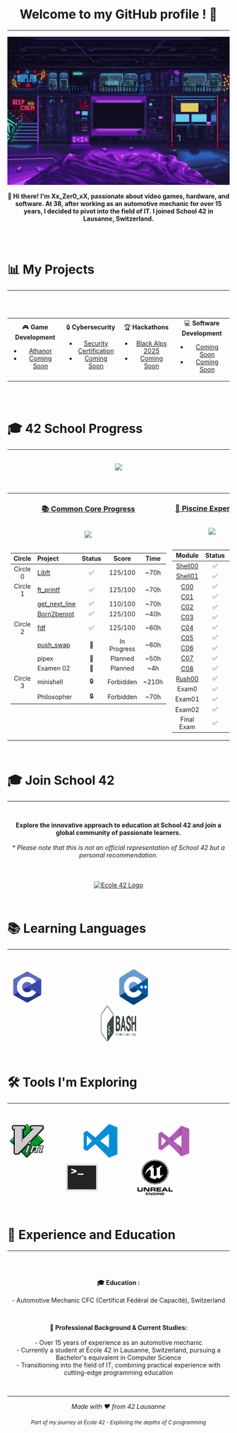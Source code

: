 <!--
**************************************************
  Header Section - Welcome and Profile Introduction
**************************************************
-->
<h1 align="center">Welcome to my GitHub profile ! 🚀</h1>
<hr>

<p align="center">
  <img src="images/scifi_room.gif" alt="Welcome to my GitHub profile!">
</p>

<p align="center">
  <b>👋 Hi there! I'm Xx_Zer0_xX, passionate about video games, hardware, and software. At 38, after working as an automotive mechanic for over 15 years, I decided to pivot into the field of IT. I joined School 42 in Lausanne, Switzerland.</b>
</p>
<br><br>

<!--
**************************************************
  Projects Overview Section
  - Game Development
  - Cybersecurity
  - Hackathons
  - Software Development
**************************************************
-->

# 📊 My Projects
---
<br><br>
<div align="center">
  <table style="width: 100%;">
    <tr>
      <td align="center" style="width: 25%;">
        🎮 <b>Game Development</b>
        <ul>
          <li><a href="https://www.athanor.games/">Athanor</a></li>
          <li><a href="#">Coming Soon</a></li>
        </ul>
      </td>
      <td align="center" style="width: 25%;">
        🔒 <b>Cybersecurity</b>
        <ul>
         <li><a href="https://pauljerimy.com/security-certification-roadmap/">Security Certification</a></li>
          <li><a href="#">Coming Soon</a></li>
        </ul>
      </td>
      <td align="center" style="width: 25%;">
        🏆 <b>Hackathons</b>
        <ul>
          <li><a href="https://www.blackalps.ch/ba/">Black Alps 2025</a></li>
          <li><a href="#">Coming Soon</a></li>
        </ul>
      </td>
      <td align="center" style="width: 25%;">
        💻 <b>Software Development</b>
        <ul>
          <li><a href="#">Coming Soon</a></li>
          <li><a href="#">Coming Soon</a></li>
        </ul>
      </td>
    </tr>
  </table>
</div>
<br><br>

<!--
**************************************************
  42 School Progress Section
  - Common Core curriculum progress
  - Piscine experience and results
**************************************************
-->

# 🎓 42 School Progress
---
<br>
<div align="center">
  <img src="https://img.shields.io/badge/Lausanne-1E2024?style=for-the-badge&logo=42" />
</div>
<br><br>

<div align="center">
<table width="100%">
<tr>
<td width="50%" align="center" valign="top">

### [📚 Common Core Progress](https://github.com/Xxzer042xX/42-Common-Core/blob/main/README.md)

<br>
<img src="https://img.shields.io/badge/Grade-In%20Progress-blue?style=for-the-badge&logo=42&logoColor=white" />
<br><br>




| Circle | Project | Status | Score | Time |
|:------:|:--------|:------:|:-----:|:----:|
| Circle 0 | [Libft](https://github.com/Xxzer042xX/42-Common-Core/tree/main/libft) | ✅ | 125/100 | ~70h |
| Circle 1 | [ft_printf](https://github.com/Xxzer042xX/404) | ✅ | 125/100 | ~70h |
|| [get_next_line](https://github.com/Xxzer042xX/42-Common-Core/tree/main/get_next_line) | ✅ | 110/100 | ~70h |
|| [Born2beroot](https://github.com/Xxzer042xX/404) | ✅ | 125/100 | ~40h |
| Circle 2 | [fdf](https://github.com/Xxzer042xX/42-Common-Core/tree/main/fdf) | ✅ | 125/100 | ~60h |
|| [push_swap](https://github.com/Xxzer042xX/42-Common-Core/tree/main/push_swap) | 🔄 | In Progress | ~60h |
|| pipex | 📝 | Planned | ~50h |
|| Examen 02 | 📝 | Planned | ~4h |
| Circle 3 | minishell | 🔒 | Forbidden | ~210h |
|| Philosopher | 🔒 | Forbidden | ~70h |

</td>
<td width="50%" align="center" valign="top">

### [🌊 Piscine Experience](https://github.com/Xxzer042xX/42-Piscine/blob/master/README.MD)

<br>
<img src="https://img.shields.io/badge/Status-Completed-success?style=for-the-badge&logo=42&logoColor=white" />
<br><br>



| Module | Status | Score |
|:------:|:------:|:-----:|
| [Shell00](https://github.com/Xxzer042xX/42-Piscine/tree/master/extra/shell/shell00) | ✅ | 100% |
| [Shell01](https://github.com/Xxzer042xX/42-Piscine/tree/master/extra/shell/shell01) | ✅ | 85% |
| [C00](https://github.com/Xxzer042xX/42-Piscine/tree/master/c00) | ✅ | 100% |
| [C01](https://github.com/Xxzer042xX/42-Piscine/tree/master/c01) | ✅ | 100% |
| [C02](https://github.com/Xxzer042xX/42-Piscine/tree/master/c02) | ✅ | 100% |
| [C03](https://github.com/Xxzer042xX/42-Piscine/tree/master/c03) | ✅ | 100% |
| [C04](https://github.com/Xxzer042xX/42-Piscine/tree/master/c04) | ✅ | 50% |
| [C05](https://github.com/Xxzer042xX/42-Piscine/tree/master/c05) | ✅ | 80% |
| [C06](https://github.com/Xxzer042xX/42-Piscine/tree/master/c06) | ✅ | 100% |
| [C07](https://github.com/Xxzer042xX/42-Piscine/tree/master/c07) | ✅ | 60% |
| [C08](https://github.com/Xxzer042xX/42-Piscine) | ✅ | 100% |
| [Rush00](https://github.com/Xxzer042xX/42-Piscine/tree/master/extra/rush/rush00_24) | ✅ | 116% |
| Exam0 | ✅ | 90% |
| Exam01 | ✅ | 70% |
| Exam02 | ✅ | 60% |
| Final Exam | ✅ | 60% |

</td>
</tr>
</table>
</div>
<br>
<!--
**************************************************
  School 42 Promotion Section
  - Information about joining School 42
  - Disclaimer and logo
**************************************************
-->

# 🎓 Join School 42
---
<br>
<p align="center">
  <b>Explore the innovative approach to education at School 42 and join a global community of passionate learners.</b><br><br>
  <i>* Please note that this is not an official representation of School 42 but a personal recommendation.</i>
  <br><br><br><br>
  <a href="https://42lausanne.ch/" target="_blank"><img src="https://42lausanne.ch/wp-content/uploads/2021/01/42_logo.svg" alt="Ecole 42 Logo" width="200"></a>
</p>
<br>
<!--
**************************************************
  Technical Skills Section
  - Programming Languages
  - Development Tools
**************************************************
-->

# 📚 Learning Languages
---
<br>
<p align="center">
  <a href="https://fr.wikipedia.org/wiki/C_(langage)" target="_blank"><img src="images/c.png" alt="C Programming Language Logo" width="80" height="80"></a>&nbsp;&nbsp;&nbsp;&nbsp;&nbsp;&nbsp;&nbsp;&nbsp;&nbsp;&nbsp;&nbsp;&nbsp;&nbsp;&nbsp;&nbsp;&nbsp;&nbsp;&nbsp;&nbsp;&nbsp;&nbsp;&nbsp;&nbsp;&nbsp;&nbsp;&nbsp;&nbsp;&nbsp;&nbsp;&nbsp;&nbsp;&nbsp;&nbsp;&nbsp;&nbsp;&nbsp;&nbsp;&nbsp;&nbsp;&nbsp;
  <a href="https://fr.wikipedia.org/wiki/C%2B%2B" target="_blank"><img src="images/cpp.png" alt="C++ Programming Language Logo" width="80" height="80"></a>&nbsp;&nbsp;&nbsp;&nbsp;&nbsp;&nbsp;&nbsp;&nbsp;&nbsp;&nbsp;&nbsp;&nbsp;&nbsp;&nbsp;&nbsp;&nbsp;&nbsp;&nbsp;&nbsp;&nbsp;&nbsp;&nbsp;&nbsp;&nbsp;&nbsp;&nbsp;&nbsp;&nbsp;&nbsp;&nbsp;&nbsp;&nbsp;&nbsp;&nbsp;&nbsp;&nbsp;&nbsp;&nbsp;&nbsp;&nbsp;&nbsp;&nbsp;&nbsp;&nbsp;
  <a href="https://fr.wikipedia.org/wiki/Bourne-Again_shell" target="_blank"><img src="images/bash.png" alt="Bash Shell Logo" width="80" height="80"></a>
</p>
<br>
<!--
**************************************************
  Tools and Technologies Section
  - Development environments
  - Software tools
**************************************************
-->

# 🛠️ Tools I'm Exploring
---
<br>
<p align="center">
  <a href="https://fr.wikipedia.org/wiki/Vim" target="_blank"><img src="images/vim.png" alt="Vim Editor Logo" width="80" height="80"></a>&nbsp;&nbsp;&nbsp;&nbsp;&nbsp;&nbsp;&nbsp;&nbsp;&nbsp;&nbsp;&nbsp;&nbsp;&nbsp;&nbsp;&nbsp;&nbsp;&nbsp;&nbsp;&nbsp;&nbsp;&nbsp;
  <a href="https://fr.wikipedia.org/wiki/Visual_Studio_Code" target="_blank"><img src="images/vscode.png" alt="Visual Studio Code Logo" width="80" height="80"></a>&nbsp;&nbsp;&nbsp;&nbsp;&nbsp;&nbsp;&nbsp;&nbsp;&nbsp;&nbsp;&nbsp;&nbsp;&nbsp;&nbsp;&nbsp;&nbsp;&nbsp;&nbsp;&nbsp;&nbsp;&nbsp;
  <a href="https://fr.wikipedia.org/wiki/Microsoft_Visual_Studio" target="_blank"><img src="images/visual.png" alt="Visual Studio Logo" width="80" height="80"></a>&nbsp;&nbsp;&nbsp;&nbsp;&nbsp;&nbsp;&nbsp;&nbsp;&nbsp;&nbsp;&nbsp;&nbsp;&nbsp;&nbsp;&nbsp;&nbsp;&nbsp;&nbsp;&nbsp;&nbsp;&nbsp;
  <a href="https://fr.wikipedia.org/wiki/Interface_en_ligne_de_commande" target="_blank"><img src="images/terminal.png" alt="Terminal Logo" width="80" height="80"></a>&nbsp;&nbsp;&nbsp;&nbsp;&nbsp;&nbsp;&nbsp;&nbsp;&nbsp;&nbsp;&nbsp;&nbsp;&nbsp;&nbsp;&nbsp;&nbsp;&nbsp;&nbsp;&nbsp;&nbsp;&nbsp;
  <a href="https://fr.wikipedia.org/wiki/Unreal_Engine" target="_blank"><img src="images/unreal.png" alt="Unreal Engine Logo" width="80" height="80"></a>
</p>
<br>
<!--
**************************************************
  Professional Background Section
  - Education history
  - Work experience
**************************************************
-->

# 📜 Experience and Education
---
<br><br>
<p align="center">
  <b>🎓 Education :</b><br><br>
  - Automotive Mechanic CFC (Certificat Fédéral de Capacité), Switzerland
</p>
<br>
<p align="center">
  <b>💼 Professional Background & Current Studies:</b><br><br>
  - Over 15 years of experience as an automotive mechanic<br>
  - Currently a student at École 42 in Lausanne, Switzerland, pursuing a Bachelor's equivalent in Computer Science<br>
  - Transitioning into the field of IT, combining practical experience with cutting-edge programming education
</p>
<br>
<!--
**************************************************
  Contact Information Section
  - Social media links
  - Professional networks
**************************************************
-->

---

<div align="center">

*Made with ❤️ from 42 Lausanne*

<sub>*Part of my journey at École 42 - Exploring the depths of C programming*</sub>

</div>
<!--
**************************************************
  Footer Section - Contribution Invitation
  Thank you for visiting my profile!
**************************************************
-->

<!--
 /************************************************************\
 *                                                            *
 *    Welcome to my project! If you're reading this, I        *
 *    invite you to contribute to this codebase. I've         *
 *    done my best to keep everything clean and organized,    *
 *    even without prior knowledge. If you spot areas that    *
 *    can be improved or corrected, please feel free to       *
 *    make your changes and submit a pull request. Your       *
 *    contributions are greatly appreciated!                  *
 *                                                 o7         *
 *                                                            *
 \************************************************************/
-->
